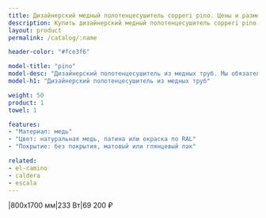 ```yaml
---
title: Дизайнерский медный полотенцесушитель copperi pino. Цены и размеры.
description: Купить дизайнерский медный полотенцесушитель copperi pino в Москве по цене производителя.
layout: product
permalink: /catalog/:name

header-color: "#fce3f6"

model-title: "pino"
model-desc: "Дизайнерский полотенцесушитель из медных труб. Мы обязательно когда-нибудь придумаем крутое описание для этой модели, но сейчас совсем не до того. Посмотрите пока на картинки, всё и так понятно. А если не понятно, позвоните нам и мы всё расскажем. Или напишите, если не любите звонить."
model-h1: "Дизайнерский полотенцесушитель из медных труб"

weight: 50
product: 1
towel: 1

features:
- "Материал: медь"
- "Цвет: натуральная медь, патина или окраска по RAL"
- "Покрытие: без покрытия, матовый или глянцевый лак"

related:
- el-camino
- caldera
- escala
---
```

|800x1700 мм|233 Вт|69 200 ₽